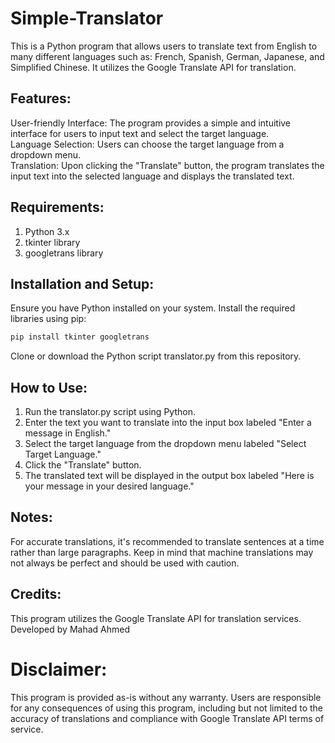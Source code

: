 # Simple-Translator
This is a Python program that allows users to translate text from English to many different languages such as: French, Spanish, German, Japanese, and Simplified Chinese. It utilizes the Google Translate API for translation.

## Features:
User-friendly Interface: The program provides a simple and intuitive interface for users to input text and select the target language. <br>
Language Selection: Users can choose the target language from a dropdown menu. <br>
Translation: Upon clicking the "Translate" button, the program translates the input text into the selected language and displays the translated text. <br>

## Requirements:
1. Python 3.x
2. tkinter library
3. googletrans library

## Installation and Setup:
Ensure you have Python installed on your system.
Install the required libraries using pip:
```bash
pip install tkinter googletrans
```
Clone or download the Python script translator.py from this repository.


## How to Use:
1. Run the translator.py script using Python. <br>
2. Enter the text you want to translate into the input box labeled "Enter a message in English." <br>
3. Select the target language from the dropdown menu labeled "Select Target Language." <br>
4. Click the "Translate" button. <br>
5. The translated text will be displayed in the output box labeled "Here is your message in your desired language." <br>

## Notes:
For accurate translations, it's recommended to translate sentences at a time rather than large paragraphs.
Keep in mind that machine translations may not always be perfect and should be used with caution.

## Credits:
This program utilizes the Google Translate API for translation services. <br>
Developed by Mahad Ahmed
# Disclaimer:
This program is provided as-is without any warranty. Users are responsible for any consequences of using this program, including but not limited to the accuracy of translations and compliance with Google Translate API terms of service.
